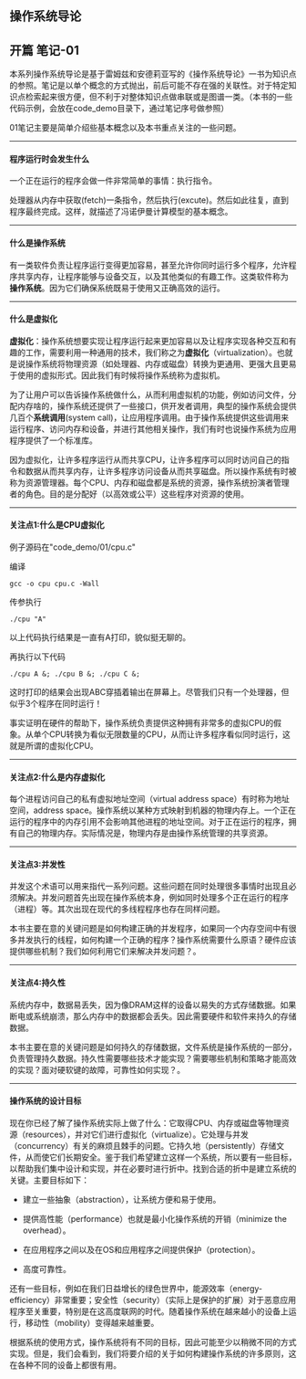 ## 操作系统导论

## 开篇 笔记-01

本系列操作系统导论是基于雷姆兹和安德莉亚写的《操作系统导论》一书为知识点的参照。笔记是以单个概念的方式抛出，前后可能不存在强的关联性。对于特定知识点检索起来很方便，但不利于对整体知识点做串联或是图谱一类。（本书的一些代码示例，会放在code_demo目录下，通过笔记序号做参照）

01笔记主要是简单介绍些基本概念以及本书重点关注的一些问题。

---

#### 程序运行时会发生什么

一个正在运行的程序会做一件非常简单的事情：执行指令。

处理器从内存中获取(fetch)一条指令，然后执行(excute)。然后如此往复，直到程序最终完成。这样，就描述了冯诺伊曼计算模型的基本概念。

---

#### 什么是操作系统

有一类软件负责让程序运行变得更加容易，甚至允许你同时运行多个程序，允许程序共享内存，让程序能够与设备交互，以及其他类似的有趣工作。这类软件称为 **操作系统**。因为它们确保系统既易于使用又正确高效的运行。

---

#### 什么是虚拟化

**虚拟化**：操作系统想要实现让程序运行起来更加容易以及让程序实现各种交互和有趣的工作，需要利用一种通用的技术，我们称之为**虚拟化**（virtualization）。也就是说操作系统将物理资源（如处理器、内存或磁盘）转换为更通用、更强大且更易于使用的虚拟形式。因此我们有时候将操作系统称为虚拟机。

为了让用户可以告诉操作系统做什么，从而利用虚拟机的功能，例如访问文件，分配内存啥的，操作系统还提供了一些接口，供开发者调用，典型的操作系统会提供几百个**系统调用**(system call)，让应用程序调用。由于操作系统提供这些调用来运行程序、访问内存和设备，并进行其他相关操作，我们有时也说操作系统为应用程序提供了一个标准库。

因为虚拟化，让许多程序运行从而共享CPU，让许多程序可以同时访问自己的指令和数据从而共享内存，让许多程序访问设备从而共享磁盘。所以操作系统有时被称为资源管理器。每个CPU、内存和磁盘都是系统的资源，操作系统扮演者管理者的角色。目的是分配好（以高效或公平）这些程序对资源的使用。

---

#### 关注点1:什么是CPU虚拟化

例子源码在"code_demo/01/cpu.c"

编译
```
gcc -o cpu cpu.c -Wall
```

传参执行
```
./cpu "A"
```
以上代码执行结果是一直有A打印，貌似挺无聊的。

再执行以下代码
```
./cpu A &; ./cpu B &; ./cpu C &;
```
这时打印的结果会出现ABC穿插着输出在屏幕上。尽管我们只有一个处理器，但似乎3个程序在同时运行！

事实证明在硬件的帮助下，操作系统负责提供这种拥有非常多的虚拟CPU的假象。从单个CPU转换为看似无限数量的CPU，从而让许多程序看似同时运行，这就是所谓的虚拟化CPU。

---

#### 关注点2:什么是内存虚拟化

每个进程访问自己的私有虚拟地址空间（virtual address space）有时称为地址空间，address space。操作系统以某种方式映射到机器的物理内存上。一个正在运行的程序中的内存引用不会影响其他进程的地址空间。对于正在运行的程序，拥有自己的物理内存。实际情况是，物理内存是由操作系统管理的共享资源。

---

#### 关注点3:并发性

并发这个术语可以用来指代一系列问题。这些问题在同时处理很多事情时出现且必须解决。并发问题首先出现在操作系统本身，例如同时处理多个正在运行的程序（进程）等。其次出现在现代的多线程程序也存在同样问题。

本书主要在意的关键问题是如何构建正确的并发程序，如果同一个内存空间中有很多并发执行的线程，如何构建一个正确的程序？操作系统需要什么原语？硬件应该提供哪些机制？我们如何利用它们来解决并发问题？。

---

#### 关注点4:持久性

系统内存中，数据易丢失，因为像DRAM这样的设备以易失的方式存储数据。如果断电或系统崩溃，那么内存中的数据都会丢失。因此需要硬件和软件来持久的存储数据。

本书主要在意的关键问题是如何持久的存储数据，文件系统是操作系统的一部分，负责管理持久数据。持久性需要哪些技术才能实现？需要哪些机制和策略才能高效的实现？面对硬软键的故障，可靠性如何实现？。

---

#### 操作系统的设计目标

现在你已经了解了操作系统实际上做了什么：它取得CPU、内存或磁盘等物理资源（resources），并对它们进行虚拟化（virtualize）。它处理与并发（concurrency）有关的麻烦且棘手的问题。它持久地（persistently）存储文件，从而使它们长期安全。鉴于我们希望建立这样一个系统，所以要有一些目标，以帮助我们集中设计和实现，并在必要时进行折中。找到合适的折中是建立系统的关键。主要目标如下：

+   建立一些抽象（abstraction），让系统方便和易于使用。

+   提供高性能（performance）也就是最小化操作系统的开销（minimize the overhead）。
+   在应用程序之间以及在OS和应用程序之间提供保护（protection）。
+   高度可靠性。

还有一些目标，例如在我们日益增长的绿色世界中，能源效率（energy-efficiency）非常重要；安全性（security）（实际上是保护的扩展）对于恶意应用程序至关重要，特别是在这高度联网的时代。随着操作系统在越来越小的设备上运行，移动性（mobility）变得越来越重要。

根据系统的使用方式，操作系统将有不同的目标，因此可能至少以稍微不同的方式实现。但是，我们会看到，我们将要介绍的关于如何构建操作系统的许多原则，这在各种不同的设备上都很有用。
